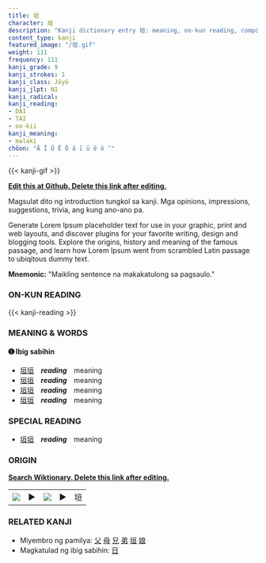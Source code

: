 ```yaml
---
title: 垣
character: 垣
description: "Kanji dictionary entry 垣: meaning, on-kun reading, compounds, origin, related kanji"
content_type: kanji
featured_image: "/垣.gif"
weight: 111
frequency: 111
kanji_grade: 9
kanji_strokes: 1
kanji_class: Jōyō
kanji_jlpt: N1
kanji_radical: 
kanji_reading: 
- DAI
- TAI
- oo-kii
kanji_meaning:
- malaki
chōon: "Ā Ī Ū Ē Ō ā ī ū ē ō ’"
---
```

[//]: # (Don't edit the line below. Kanji animated GIF code is automatically generated.)
{{< kanji-gif >}}

[//]: # (Edit below this line.)

**[Edit this at Github. Delete this link after editing.](https://github.com/tim0g/tim/tree/main/content/kanji/垣/index.md)**

Magsulat dito ng introduction tungkol sa kanji. Mga opinions, impressions, suggestions, trivia, ang kung ano-ano pa.

Generate Lorem Ipsum placeholder text for use in your graphic, print and web layouts, and discover plugins for your favorite writing, design and blogging tools. Explore the origins, history and meaning of the famous passage, and learn how Lorem Ipsum went from scrambled Latin passage to ubiqitous dummy text.
 
**Mnemonic:** "Maikling sentence na makakatulong sa pagsaulo."

### ON-KUN READING

[//]: # (Don't edit the line below. ON-KUN READING code is automatically generated.)
{{< kanji-reading >}}

### MEANING & WORDS

#### ➊ **Ibig sabihin**
  - [垣](../垣)[垣](../垣)　***reading***　meaning
  - [垣](../垣)[垣](../垣)　***reading***　meaning
  - [垣](../垣)[垣](../垣)　***reading***　meaning
  - [垣](../垣)[垣](../垣)　***reading***　meaning

### SPECIAL READING
  - [垣](../垣)[垣](../垣)　***reading***　meaning

### ORIGIN

**[Search Wiktionary. Delete this link after editing.](https://wiktionary.org/wiki/垣)**
<table class="kanji-table"><tr><td>
<img src="60px-垣-bronze.svg.png">
</td><td>▶</td><td>
<img src="60px-垣-oracle.svg.png">
</td><td>▶</td>
<td class="kanji-origin">垣</td>
</tr></table>

### RELATED KANJI
- Miyembro ng pamilya: [父](../父) [母](../母) [兄](../兄) [弟](../弟) [垣](../垣) [娘](../娘)
- Magkatulad ng ibig sabihin: [日](../日)
